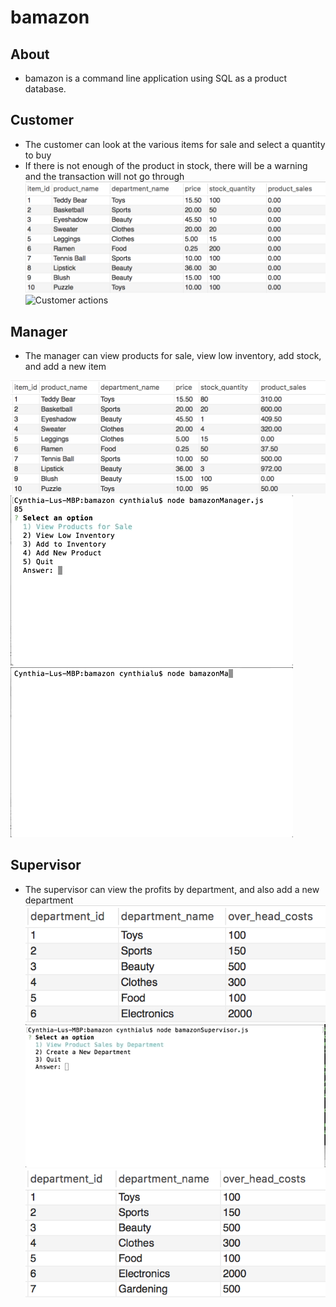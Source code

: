 # bamazon

## About
* bamazon is a command line application using SQL as a product database. 

## Customer
* The customer can look at the various items for sale and select a quantity to buy
* If there is not enough of the product in stock, there will be a warning and the transaction will not go through
![Products Table](https://github.com/cynthialu42/bamazon/blob/master/bamazonCustomer.png)
![Customer actions](https://github.com/cynthialu42/bamazon/blob/master/bamazonCustomer480.gif)

## Manager
* The manager can view products for sale, view low inventory, add stock, and add a new item

![Products Table](https://github.com/cynthialu42/bamazon/blob/master/bamazonCustomerSales.png)
![Manager actions](https://github.com/cynthialu42/bamazon/blob/master/bamazonManager1_3.gif)
![](https://github.com/cynthialu42/bamazon/blob/master/bamazonManager4.gif)

## Supervisor
* The supervisor can view the profits by department, and also add a new department
![Department Table](https://github.com/cynthialu42/bamazon/blob/master/bamazonSupervisorBefore.png)
![Supervisor actions](https://github.com/cynthialu42/bamazon/blob/master/bamazonSupervisor.gif)
![Department Table After Adding New Department](https://github.com/cynthialu42/bamazon/blob/master/bamazonSupervisorAfter.png)